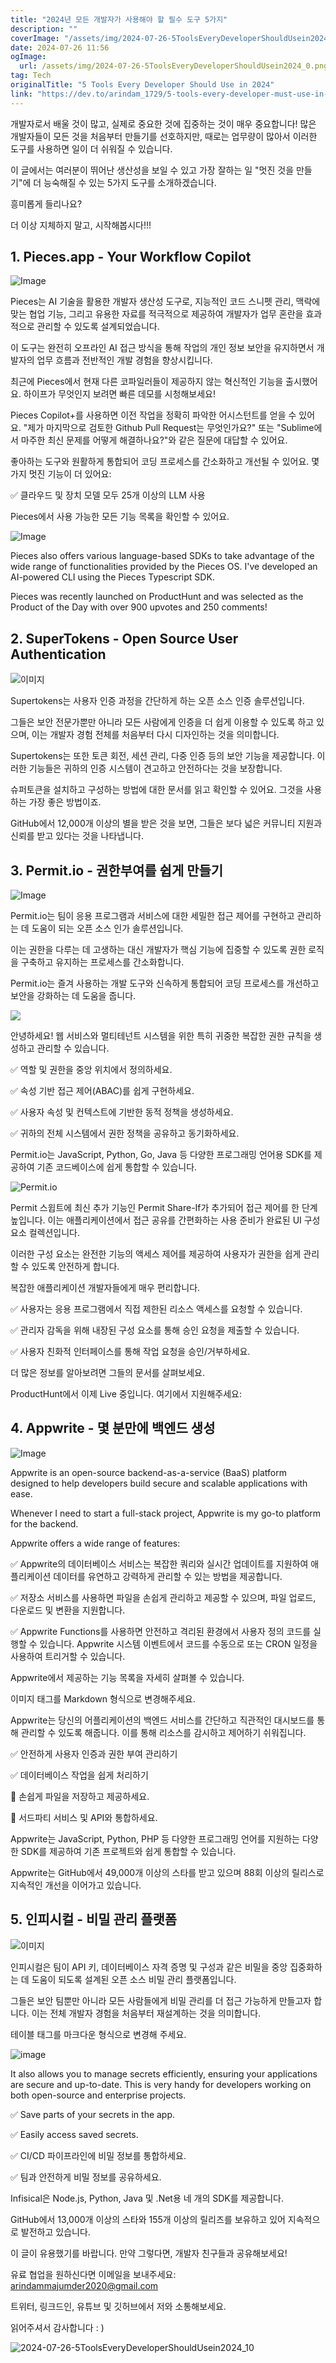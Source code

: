 ```yaml
---
title: "2024년 모든 개발자가 사용해야 할 필수 도구 5가지"
description: ""
coverImage: "/assets/img/2024-07-26-5ToolsEveryDeveloperShouldUsein2024_0.png"
date: 2024-07-26 11:56
ogImage: 
  url: /assets/img/2024-07-26-5ToolsEveryDeveloperShouldUsein2024_0.png
tag: Tech
originalTitle: "5 Tools Every Developer Should Use in 2024"
link: "https://dev.to/arindam_1729/5-tools-every-developer-must-use-in-2024-438"
---
```



개발자로서 배울 것이 많고, 실제로 중요한 것에 집중하는 것이 매우 중요합니다! 많은 개발자들이 모든 것을 처음부터 만들기를 선호하지만, 때로는 업무량이 많아서 이러한 도구를 사용하면 일이 더 쉬워질 수 있습니다.

이 글에서는 여러분이 뛰어난 생산성을 보일 수 있고 가장 잘하는 일 "멋진 것을 만들기"에 더 능숙해질 수 있는 5가지 도구를 소개하겠습니다.

흥미롭게 들리나요?

더 이상 지체하지 말고, 시작해봅시다!!!

<div class="content-ad"></div>

## 1. Pieces.app - Your Workflow Copilot

![Image](/assets/img/2024-07-26-5ToolsEveryDeveloperShouldUsein2024_0.png)

Pieces는 AI 기술을 활용한 개발자 생산성 도구로, 지능적인 코드 스니펫 관리, 맥락에 맞는 협업 기능, 그리고 유용한 자료를 적극적으로 제공하여 개발자가 업무 혼란을 효과적으로 관리할 수 있도록 설계되었습니다.

이 도구는 완전히 오프라인 AI 접근 방식을 통해 작업의 개인 정보 보안을 유지하면서 개발자의 업무 흐름과 전반적인 개발 경험을 향상시킵니다.

<div class="content-ad"></div>

최근에 Pieces에서 현재 다른 코파일러들이 제공하지 않는 혁신적인 기능을 출시했어요. 하이프가 무엇인지 보려면 빠른 데모를 시청해보세요!

Pieces Copilot+를 사용하면 이전 작업을 정확히 파악한 어시스턴트를 얻을 수 있어요. "제가 마지막으로 검토한 Github Pull Request는 무엇인가요?" 또는 "Sublime에서 마주한 최신 문제를 어떻게 해결하나요?"와 같은 질문에 대답할 수 있어요.

좋아하는 도구와 원활하게 통합되어 코딩 프로세스를 간소화하고 개선될 수 있어요. 몇 가지 멋진 기능이 더 있어요:

✅ 클라우드 및 장치 모델 모두 25개 이상의 LLM 사용

<div class="content-ad"></div>

Pieces에서 사용 가능한 모든 기능 목록을 확인할 수 있어요.

<div class="content-ad"></div>


![Image](/assets/img/2024-07-26-5ToolsEveryDeveloperShouldUsein2024_1.png)

Pieces also offers various language-based SDKs to take advantage of the wide range of functionalities provided by the Pieces OS. I've developed an AI-powered CLI using the Pieces Typescript SDK.

Pieces was recently launched on ProductHunt and was selected as the Product of the Day with over 900 upvotes and 250 comments!

## 2. SuperTokens - Open Source User Authentication


<div class="content-ad"></div>

![이미지](/assets/img/2024-07-26-5ToolsEveryDeveloperShouldUsein2024_2.png)

Supertokens는 사용자 인증 과정을 간단하게 하는 오픈 소스 인증 솔루션입니다.

그들은 보안 전문가뿐만 아니라 모든 사람에게 인증을 더 쉽게 이용할 수 있도록 하고 있으며, 이는 개발자 경험 전체를 처음부터 다시 디자인하는 것을 의미합니다.

Supertokens는 또한 토큰 회전, 세션 관리, 다중 인증 등의 보안 기능을 제공합니다. 이러한 기능들은 귀하의 인증 시스템이 견고하고 안전하다는 것을 보장합니다.

<div class="content-ad"></div>

슈퍼토큰을 설치하고 구성하는 방법에 대한 문서를 읽고 확인할 수 있어요. 그것을 사용하는 가장 좋은 방법이죠.

GitHub에서 12,000개 이상의 별을 받은 것을 보면, 그들은 보다 넓은 커뮤니티 지원과 신뢰를 받고 있다는 것을 나타냅니다.

## 3. Permit.io - 권한부여를 쉽게 만들기

![Image](/assets/img/2024-07-26-5ToolsEveryDeveloperShouldUsein2024_3.png)

<div class="content-ad"></div>

Permit.io는 팀이 응용 프로그램과 서비스에 대한 세밀한 접근 제어를 구현하고 관리하는 데 도움이 되는 오픈 소스 인가 솔루션입니다.

이는 권한을 다루는 데 고생하는 대신 개발자가 핵심 기능에 집중할 수 있도록 권한 로직을 구축하고 유지하는 프로세스를 간소화합니다.

Permit.io는 즐겨 사용하는 개발 도구와 신속하게 통합되어 코딩 프로세스를 개선하고 보안을 강화하는 데 도움을 줍니다.

<img src="/assets/img/2024-07-26-5ToolsEveryDeveloperShouldUsein2024_4.png" />

<div class="content-ad"></div>

안녕하세요! 웹 서비스와 멀티테넌트 시스템을 위한 특히 귀중한 복잡한 권한 규칙을 생성하고 관리할 수 있습니다.

✅ 역할 및 권한을 중앙 위치에서 정의하세요.

✅ 속성 기반 접근 제어(ABAC)를 쉽게 구현하세요.

✅ 사용자 속성 및 컨텍스트에 기반한 동적 정책을 생성하세요.

<div class="content-ad"></div>

✅ 귀하의 전체 시스템에서 권한 정책을 공유하고 동기화하세요.

Permit.io는 JavaScript, Python, Go, Java 등 다양한 프로그래밍 언어용 SDK를 제공하여 기존 코드베이스에 쉽게 통합할 수 있습니다.

![Permit.io](/assets/img/2024-07-26-5ToolsEveryDeveloperShouldUsein2024_5.png)

Permit 스윕트에 최신 추가 기능인 Permit Share-If가 추가되어 접근 제어를 한 단계 높입니다. 이는 애플리케이션에서 접근 공유를 간편화하는 사용 준비가 완료된 UI 구성 요소 컬렉션입니다.

<div class="content-ad"></div>

이러한 구성 요소는 완전한 기능의 액세스 제어를 제공하여 사용자가 권한을 쉽게 관리할 수 있도록 안전하게 합니다.

복잡한 애플리케이션 개발자들에게 매우 편리합니다.

✅ 사용자는 응용 프로그램에서 직접 제한된 리소스 액세스를 요청할 수 있습니다.

✅ 관리자 감독을 위해 내장된 구성 요소를 통해 승인 요청을 제출할 수 있습니다.

<div class="content-ad"></div>

✅ 사용자 친화적 인터페이스를 통해 작업 요청을 승인/거부하세요.

더 많은 정보를 알아보려면 그들의 문서를 살펴보세요.

ProductHunt에서 이제 Live 중입니다. 여기에서 지원해주세요:

## 4. Appwrite - 몇 분만에 백엔드 생성

<div class="content-ad"></div>


![Image](/assets/img/2024-07-26-5ToolsEveryDeveloperShouldUsein2024_6.png)

Appwrite is an open-source backend-as-a-service (BaaS) platform designed to help developers build secure and scalable applications with ease.

Whenever I need to start a full-stack project, Appwrite is my go-to platform for the backend.

Appwrite offers a wide range of features:


<div class="content-ad"></div>

✅ Appwrite의 데이터베이스 서비스는 복잡한 쿼리와 실시간 업데이트를 지원하여 애플리케이션 데이터를 유연하고 강력하게 관리할 수 있는 방법을 제공합니다.

✅ 저장소 서비스를 사용하면 파일을 손쉽게 관리하고 제공할 수 있으며, 파일 업로드, 다운로드 및 변환을 지원합니다.

✅ Appwrite Functions를 사용하면 안전하고 격리된 환경에서 사용자 정의 코드를 실행할 수 있습니다. Appwrite 시스템 이벤트에서 코드를 수동으로 또는 CRON 일정을 사용하여 트리거할 수 있습니다.

Appwrite에서 제공하는 기능 목록을 자세히 살펴볼 수 있습니다.

<div class="content-ad"></div>

이미지 태그를 Markdown 형식으로 변경해주세요.

Appwrite는 당신의 어플리케이션의 백엔드 서비스를 간단하고 직관적인 대시보드를 통해 관리할 수 있도록 해줍니다. 이를 통해 리소스를 감시하고 제어하기 쉬워집니다.

✅ 안전하게 사용자 인증과 권한 부여 관리하기

✅ 데이터베이스 작업을 쉽게 처리하기

<div class="content-ad"></div>

🌟 손쉽게 파일을 저장하고 제공하세요.

🌟 서드파티 서비스 및 API와 통합하세요.

Appwrite는 JavaScript, Python, PHP 등 다양한 프로그래밍 언어를 지원하는 다양한 SDK를 제공하여 기존 프로젝트와 쉽게 통합할 수 있습니다.

Appwrite는 GitHub에서 49,000개 이상의 스타를 받고 있으며 88회 이상의 릴리스로 지속적인 개선을 이어가고 있습니다.

<div class="content-ad"></div>

## 5. 인피시컬 - 비밀 관리 플랫폼

![이미지](/assets/img/2024-07-26-5ToolsEveryDeveloperShouldUsein2024_8.png)

인피시컬은 팀이 API 키, 데이터베이스 자격 증명 및 구성과 같은 비밀을 중앙 집중화하는 데 도움이 되도록 설계된 오픈 소스 비밀 관리 플랫폼입니다.

그들은 보안 팀뿐만 아니라 모든 사람들에게 비밀 관리를 더 접근 가능하게 만들고자 합니다. 이는 전체 개발자 경험을 처음부터 재설계하는 것을 의미합니다.

<div class="content-ad"></div>

테이블 태그를 마크다운 형식으로 변경해 주세요.

<div class="content-ad"></div>


![image](/assets/img/2024-07-26-5ToolsEveryDeveloperShouldUsein2024_9.png)

It also allows you to manage secrets efficiently, ensuring your applications are secure and up-to-date. This is very handy for developers working on both open-source and enterprise projects.

✅ Save parts of your secrets in the app.

✅ Easily access saved secrets.


<div class="content-ad"></div>

✅ CI/CD 파이프라인에 비밀 정보를 통합하세요.

✅ 팀과 안전하게 비밀 정보를 공유하세요.

Infisical은 Node.js, Python, Java 및 .Net용 네 개의 SDK를 제공합니다.

GitHub에서 13,000개 이상의 스타와 155개 이상의 릴리즈를 보유하고 있어 지속적으로 발전하고 있습니다.

<div class="content-ad"></div>

이 글이 유용했기를 바랍니다. 만약 그렇다면, 개발자 친구들과 공유해보세요!

유료 협업을 원하신다면 이메일을 보내주세요: arindammajumder2020@gmail.com

트위터, 링크드인, 유튜브 및 깃허브에서 저와 소통해보세요.

읽어주셔서 감사합니다 : )

<div class="content-ad"></div>


![2024-07-26-5ToolsEveryDeveloperShouldUsein2024_10](/assets/img/2024-07-26-5ToolsEveryDeveloperShouldUsein2024_10.png)
